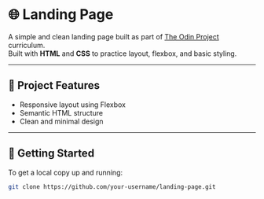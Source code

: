 # 🌐 Landing Page

A simple and clean landing page built as part of [The Odin Project](https://www.theodinproject.com/) curriculum.  
Built with **HTML** and **CSS** to practice layout, flexbox, and basic styling.

---

## 📁 Project Features

- Responsive layout using Flexbox
- Semantic HTML structure
- Clean and minimal design

---

## 🚀 Getting Started

To get a local copy up and running:

```bash
git clone https://github.com/your-username/landing-page.git
